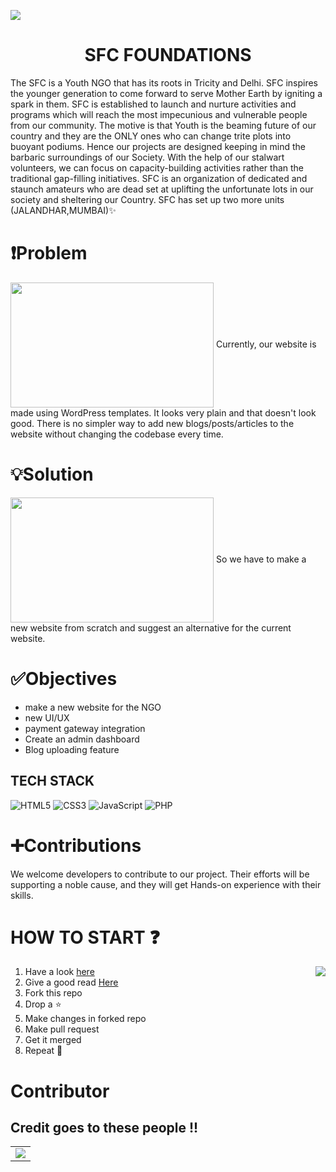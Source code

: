 ![](bnr.gif)
<div align="center"><h1>SFC FOUNDATIONS</h1></div>
The SFC is a Youth NGO that has its roots in Tricity and Delhi. SFC inspires the younger generation to come forward to serve Mother Earth by igniting a spark in them. SFC is established to launch and nurture activities and programs which will reach the most impecunious and vulnerable people from our community. The motive is that Youth is the beaming future of our country and they are the ONLY ones who can change trite plots into buoyant podiums.
Hence our projects are designed keeping in mind the barbaric surroundings of our Society. With the help of our stalwart volunteers, we can focus on capacity-building activities rather than the traditional gap-filling initiatives. SFC is an organization of dedicated and staunch amateurs who are dead set at uplifting the unfortunate lots in our society and sheltering our Country.
SFC has set up two more units (JALANDHAR,MUMBAI)✨

# :exclamation:Problem
<img align="center" height="200" width="325" src="https://media.giphy.com/media/h5cjqz8bIHl3RdVc3M/giphy.gif">
Currently, our website is made using WordPress templates. It looks very plain and that doesn't look good. There is no simpler way to add new blogs/posts/articles to the website without changing the codebase every time. 
  
# :bulb:Solution
<img align="center" height="200" width="325" src="https://media.giphy.com/media/5bivKwxhVzshNk2Rjw/giphy.gif">
So we have to make a new website from scratch and suggest an alternative for the current website.
 
# :white_check_mark:Objectives 
- make a new website for the NGO
- new UI/UX
- payment gateway integration
- Create an admin dashboard
- Blog uploading feature


## TECH STACK

<img alt="HTML5" src="https://img.shields.io/badge/html5%20-%23E34F26.svg?&style=for-the-badge&logo=html5&logoColor=white"/>  <img alt="CSS3" src="https://img.shields.io/badge/css3%20-%231572B6.svg?&style=for-the-badge&logo=css3&logoColor=white"/> <img alt="JavaScript" src="https://img.shields.io/badge/javascript%20-%23323330.svg?&style=for-the-badge&logo=javascript&logoColor=%23F7DF1E"/> <img alt="PHP" src="https://img.shields.io/badge/php-%23777BB4.svg?&style=for-the-badge&logo=php&logoColor=white"/>


# :heavy_plus_sign:Contributions
We welcome developers to contribute to our project. Their efforts will be supporting a noble cause, and they will get Hands-on experience with their skills.
 
# HOW TO START ❓
<img align="right" src="https://media.giphy.com/media/3o7buirYcmV5nSwIRW/giphy.gif">

1. Have a look <a href="https://drive.google.com/file/d/1H2ccWkUz61b31WbKgvF-6n6Q9R9e98uD/view?usp=sharing">here</a>
2. Give a good read <a href="#">Here</a>
3. Fork this repo
4. Drop a :star:
5. Make changes in forked repo
6. Make pull request
7. Get it merged
8. Repeat :repeat:

# Contributor
## Credit goes to these people !!

<table>
	<tr>
		<td>
      <a href="https://github.com/himanshu007-creator/SFC-foundations/graphs/contributors">
  <img src="https://contrib.rocks/image?repo=himanshu007-creator/SFC-foundations" />
</a>
		</td>
	</tr>
</table>

